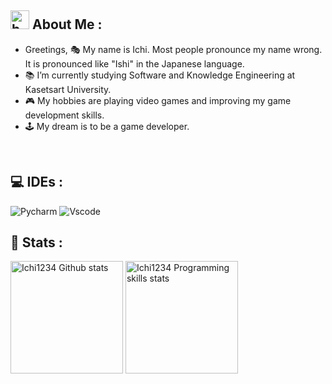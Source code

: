 ## <img alt="bonfire" width="30px" src="https://community.akamai.steamstatic.com/economy/image/i0CoZ81Ui0m-9KwlBY1L_18myuGuq1wfhWSIYhY_9XEDYOMNRBsMoGuuOgceXob50kaxV_PHjMO1MHaEqgUioNSmuha-QB7zxsG1rnRf6_eoOaBodvXEXjbEkOgg6eAxFivkk0Vw42XdyYqrbzvJOcHrwvLj/330x192?allow_animated=1"/> About Me :
- Greetings, 🎭​ My name is Ichi. Most people pronounce my name wrong. It is pronounced like "Ishi" in the Japanese language.
- 📚 I’m currently studying Software and Knowledge Engineering at Kasetsart University.
- 🎮 My hobbies are playing video games and improving my game development skills.
- 🕹️ My dream is to be a game developer.
<br/>
  
## 💻 IDEs :
![Pycharm](https://img.shields.io/badge/PyCharm-000000.svg?&style=for-the-badge&logo=PyCharm&logoColor=white) ![Vscode](https://img.shields.io/badge/Visual_Studio_Code-0078D4?style=for-the-badge&logo=visual%20studio%20code&logoColor=white)




## 🧠 Stats :


<p align="left"><img height="180em" src="https://github-readme-stats.vercel.app/api?username=Ichi1234&&count_private=true&show_icons=true&theme=chartreuse-dark" alt="Ichi1234 Github stats" align = "center"/>
<img height="180em" src="https://github-readme-stats.vercel.app/api/top-langs?username=Ichi1234&show_icons=true&locale=en&layout=compact&theme=chartreuse-dark" alt="Ichi1234 Programming skills stats" align = "center"/></p>
